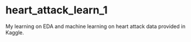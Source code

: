 # heart_attack_learn_1
My learning on EDA and machine learning on heart attack data provided in Kaggle.
